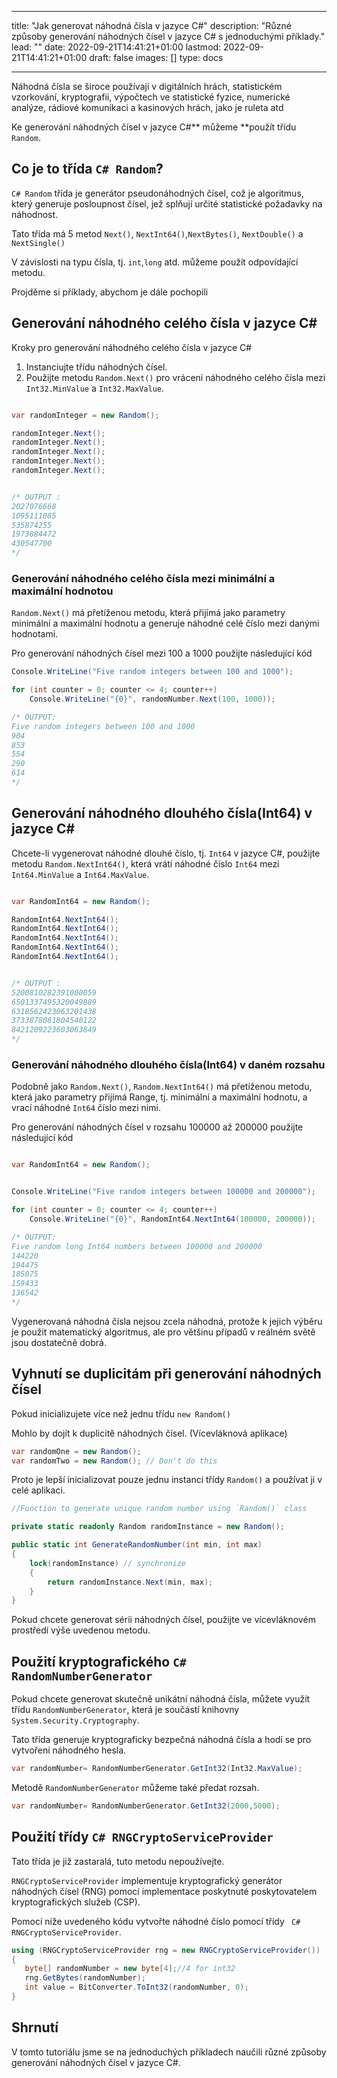 
---
title: "Jak generovat náhodná čísla v jazyce C#"
description: "Různé způsoby generování náhodných čísel v jazyce C# s jednoduchými příklady."
lead: ""
date: 2022-09-21T14:41:21+01:00
lastmod: 2022-09-21T14:41:21+01:00
draft: false
images: []
type: docs

---


Náhodná čísla se široce používají v digitálních hrách, statistickém vzorkování, kryptografii, výpočtech ve statistické fyzice, numerické analýze, rádiové komunikaci a kasinových hrách, jako je ruleta atd 

Ke generování náhodných čísel v jazyce C#** můžeme **použít třídu `Random`.

## Co je to třída `C# Random`?

`C# Random` třída je generátor pseudonáhodných čísel, což je algoritmus, který generuje posloupnost čísel, jež splňují určité statistické požadavky na náhodnost.

Tato třída má 5 metod `Next()`, `NextInt64()`,`NextBytes()`, `NextDouble()` a `NextSingle()` 

V závislosti na typu čísla, tj. `int`,`long` atd. můžeme použít odpovídající metodu.

Projděme si příklady, abychom je dále pochopili 

## Generování náhodného celého čísla v jazyce C# 

Kroky pro generování náhodného celého čísla v jazyce C# 

1. Instanciujte třídu náhodných čísel.
2. Použijte metodu `Random.Next()` pro vrácení náhodného celého čísla mezi `Int32.MinValue` a `Int32.MaxValue`.

```csharp

var randomInteger = new Random();

randomInteger.Next();
randomInteger.Next();
randomInteger.Next();
randomInteger.Next();
randomInteger.Next(); 


/* OUTPUT : 
2027076668
1095111085
535874255
1973884472
430547700
*/
```

### Generování náhodného celého čísla mezi minimální a maximální hodnotou

`Random.Next()` má přetíženou metodu, která přijímá jako parametry minimální a maximální hodnotu a generuje náhodné celé číslo mezi danými hodnotami.

Pro generování náhodných čísel mezi 100 a 1000 použijte následující kód

```csharp
Console.WriteLine("Five random integers between 100 and 1000");

for (int counter = 0; counter <= 4; counter++)
    Console.WriteLine("{0}", randomNumber.Next(100, 1000));

/* OUTPUT:
Five random integers between 100 and 1000
904
853
554
290
614
*/
```

## Generování náhodného dlouhého čísla(Int64) v jazyce C# 

Chcete-li vygenerovat náhodné dlouhé číslo, tj. `Int64` v jazyce C#, použijte metodu `Random.NextInt64()`, která vrátí náhodné číslo `Int64` mezi `Int64.MinValue` a `Int64.MaxValue`.

```csharp

var RandomInt64 = new Random();

RandomInt64.NextInt64();
RandomInt64.NextInt64();
RandomInt64.NextInt64();
RandomInt64.NextInt64();
RandomInt64.NextInt64(); 


/* OUTPUT : 
5200810282391000059
6501337495320049889
6318562423063201438
3733878081804548122
8421209223603063849
*/
```

### Generování náhodného dlouhého čísla(Int64) v daném rozsahu

Podobně jako `Random.Next()`, `Random.NextInt64()` má přetíženou metodu, která jako parametry přijímá Range, tj. minimální a maximální hodnotu, a vrací náhodné `Int64` číslo mezi nimi.

Pro generování náhodných čísel v rozsahu 100000 až 200000 použijte následující kód

```csharp

var RandomInt64 = new Random();


Console.WriteLine("Five random integers between 100000 and 200000");

for (int counter = 0; counter <= 4; counter++)
    Console.WriteLine("{0}", RandomInt64.NextInt64(100000, 200000));

/* OUTPUT:
Five random long Int64 numbers between 100000 and 200000
144220
194475
185075
159433
136542
*/
```

Vygenerovaná náhodná čísla nejsou zcela náhodná, protože k jejich výběru je použit matematický algoritmus, ale pro většinu případů v reálném světě jsou dostatečně dobrá.

## Vyhnutí se duplicitám při generování náhodných čísel

Pokud inicializujete více než jednu třídu `new Random()` 

Mohlo by dojít k duplicitě náhodných čísel. (Vícevláknová aplikace)

```csharp
var randomOne = new Random();
var randomTwo = new Random(); // Don't do this
```

Proto je lepší inicializovat pouze jednu instanci třídy `Random()` a používat ji v celé aplikaci.

```csharp
//Function to generate unique random number using `Random()` class

private static readonly Random randomInstance = new Random();

public static int GenerateRandomNumber(int min, int max)
{
    lock(randomInstance) // synchronize
    {
        return randomInstance.Next(min, max);
    }
}
```
Pokud chcete generovat sérii náhodných čísel, použijte ve vícevláknovém prostředí výše uvedenou metodu.

## Použití kryptografického `C# RandomNumberGenerator`

Pokud chcete generovat skutečně unikátní náhodná čísla, můžete využít třídu `RandomNumberGenerator`, která je součástí knihovny `System.Security.Cryptography`.

Tato třída generuje kryptograficky bezpečná náhodná čísla a hodí se pro vytvoření náhodného hesla.

```csharp
var randomNumber= RandomNumberGenerator.GetInt32(Int32.MaxValue);

```

Metodě `RandomNumberGenerator` můžeme také předat rozsah.

```csharp
var randomNumber= RandomNumberGenerator.GetInt32(2000,5000);

```

## Použití třídy `C# RNGCryptoServiceProvider` 

Tato třída je již zastaralá, tuto metodu nepoužívejte.

`RNGCryptoServiceProvider` implementuje kryptografický generátor náhodných čísel (RNG) pomocí implementace poskytnuté poskytovatelem kryptografických služeb (CSP).

Pomocí níže uvedeného kódu vytvořte náhodné číslo pomocí třídy ` C# RNGCryptoServiceProvider`.

```csharp
using (RNGCryptoServiceProvider rng = new RNGCryptoServiceProvider())
{
   byte[] randomNumber = new byte[4];//4 for int32
   rng.GetBytes(randomNumber);
   int value = BitConverter.ToInt32(randomNumber, 0);
}
```

## Shrnutí

V tomto tutoriálu jsme se na jednoduchých příkladech naučili různé způsoby generování náhodných čísel v jazyce C#.


















